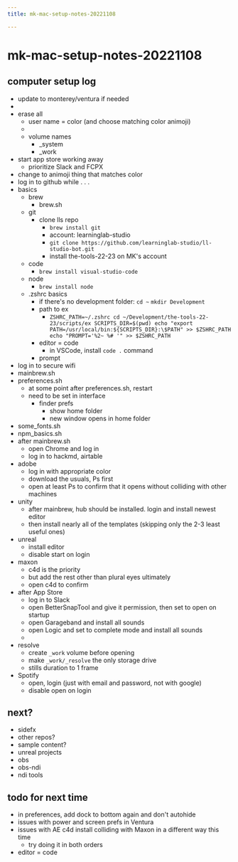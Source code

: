 ```yaml
---
title: mk-mac-setup-notes-20221108

---
```


# mk-mac-setup-notes-20221108



## computer setup log

- update to monterey/ventura if needed
- 
- erase all
    - user name = color (and choose matching color animoji)
    - 
    - volume names
        - _system
        - _work
- start app store working away
    - prioritize Slack and FCPX
- change to animoji thing that matches color
- log in to github while . . .
- basics
    - brew
        - brew.sh
    - git
        - clone lls repo
            - `brew install git`
            - account: learninglab-studio
            - `git clone https://github.com/learninglab-studio/ll-studio-bot.git`
            - install the-tools-22-23 on MK's account
    - code
        - `brew install visual-studio-code`
    - node
        - `brew install node `
    - .zshrc basics
        - if there's no development folder: 
`cd ~`
`mkdir Development`
        - path to ex
            - `ZSHRC_PATH=~/.zshrc
cd ~/Development/the-tools-22-23/scripts/ex
SCRIPTS_DIR=$(pwd)
echo "export PATH=/usr/local/bin:${SCRIPTS_DIR}:\$PATH" >> $ZSHRC_PATH
echo "PROMPT='%2~ %# '" >> $ZSHRC_PATH`
        - editor = code
            - in VSCode, install `code .` command
        - prompt
- log in to secure wifi
- mainbrew.sh
- preferences.sh
    - at some point after preferences.sh, restart
    - need to be set in interface
        - finder prefs
            - show home folder
            - new window opens in home folder
- some_fonts.sh
- npm_basics.sh
- after mainbrew.sh
    - open Chrome and log in
    - log in to hackmd, airtable
- adobe
    - log in with appropriate color
    - download the usuals, Ps first
    - open at least Ps to confirm that it opens without colliding with other machines
- unity
    - after mainbrew, hub should be installed. login and install newest editor
    - then install nearly all of the templates (skipping only the 2-3 least useful ones)
- unreal
    - install editor
    - disable start on login
- maxon
    - c4d is the priority
    - but add the rest other than plural eyes ultimately
    - open c4d to confirm
- after App Store
    - log in to Slack
    - open BetterSnapTool and give it permission, then set to open on startup
    - open Garageband and install all sounds
    - open Logic and set to complete mode and install all sounds
    - 
- resolve
    - create `_work` volume before opening
    - make `_work/_resolve` the only storage drive
    - stills duration to 1 frame
- Spotify
    - open, login (just with email and password, not with google)
    - disable open on login




## next?
- sidefx
- other repos?
- sample content?
- unreal projects
- obs
- obs-ndi
- ndi tools



## todo for next time

- in preferences, add dock to bottom again and don't autohide
- issues with power and screen prefs in Ventura
- issues with AE c4d install colliding with Maxon in a different way this time
    - try doing it in both orders
- editor = code